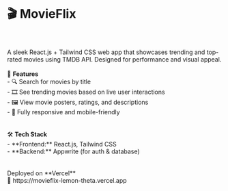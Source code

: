 # 🎬 MovieFlix 
<br/>
<br/>
A sleek React.js + Tailwind CSS web app that showcases trending and top-rated movies using TMDB API. Designed for performance and visual appeal.
<br/><br/>
🚀 <b>Features</b><br/>
- 🔍 Search for movies by title<br/>
- 🎞️ See trending movies based on live user interactions<br/>
- 🖼️ View movie posters, ratings, and descriptions<br/>
- 🌙 Fully responsive and mobile-friendly<br/>
<br/><br/>
🛠 <b>Tech Stack</b><br/>
- **Frontend:** React.js, Tailwind CSS<br/>
- **Backend:** Appwrite (for auth & database)<br/>
<br/><br/>
Deployed on **Vercel**  <br/>
🔗 https://movieflix-lemon-theta.vercel.app
